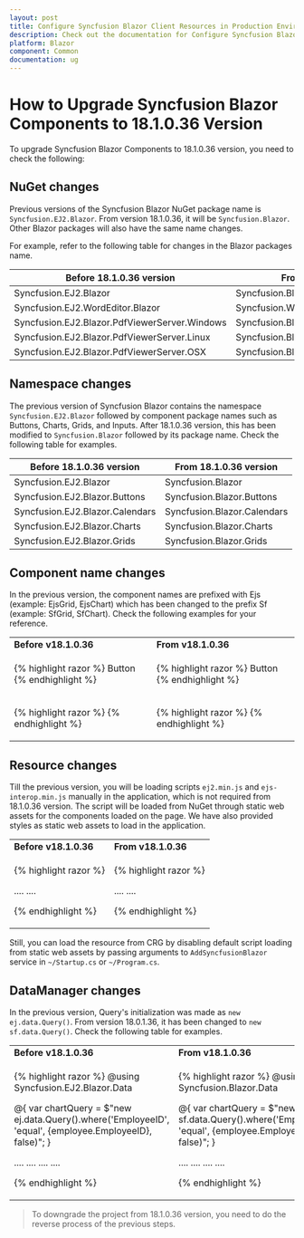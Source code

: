 ```yaml
---
layout: post
title: Configure Syncfusion Blazor Client Resources in Production Environment
description: Check out the documentation for Configure Syncfusion Blazor Client Resources in Production Environment in Blazor
platform: Blazor
component: Common
documentation: ug
---
```


# How to Upgrade Syncfusion Blazor Components to 18.1.0.36 Version

To upgrade Syncfusion Blazor Components to 18.1.0.36 version, you need to check the following:

## NuGet changes

Previous versions of the Syncfusion Blazor NuGet package name is `Syncfusion.EJ2.Blazor`. From version 18.1.0.36, it will be `Syncfusion.Blazor`. Other Blazor packages will also have the same name changes.

For example, refer to the following table for changes in the Blazor packages name.

| Before 18.1.0.36 version | From 18.1.0.36 version |
| ------------- | ------------- |
| Syncfusion.EJ2.Blazor | Syncfusion.Blazor |
| Syncfusion.EJ2.WordEditor.Blazor | Syncfusion.WordEditor.Blazor |
| Syncfusion.EJ2.Blazor.PdfViewerServer.Windows | Syncfusion.Blazor.PdfViewerServer.Windows |
| Syncfusion.EJ2.Blazor.PdfViewerServer.Linux | Syncfusion.Blazor.PdfViewerServer.Linux |
| Syncfusion.EJ2.Blazor.PdfViewerServer.OSX | Syncfusion.Blazor.PdfViewerServer.OSX |

## Namespace changes

The previous version of Syncfusion Blazor contains the namespace `Syncfusion.EJ2.Blazor` followed by component package names such as Buttons, Charts, Grids, and Inputs. After 18.1.0.36 version, this has been modified to `Syncfusion.Blazor` followed by its package name. Check the following table for examples.

| Before 18.1.0.36 version | From 18.1.0.36 version |
| ------------- | ------------- |
| Syncfusion.EJ2.Blazor | Syncfusion.Blazor |
| Syncfusion.EJ2.Blazor.Buttons | Syncfusion.Blazor.Buttons |
| Syncfusion.EJ2.Blazor.Calendars | Syncfusion.Blazor.Calendars |
| Syncfusion.EJ2.Blazor.Charts | Syncfusion.Blazor.Charts |
| Syncfusion.EJ2.Blazor.Grids | Syncfusion.Blazor.Grids |

## Component name changes

In the previous version, the component names are prefixed with Ejs (example: EjsGrid, EjsChart) which has been changed to the prefix Sf (example: SfGrid, SfChart). Check the following examples for your reference.

<!-- markdownlint-disable MD033 -->
<table>
<tr>
<td>
<b>Before v18.1.0.36</b>
</td>
<td>
<b>From v18.1.0.36</b>
</td>
</tr>
<tr>
<td>

{% highlight razor %}
<EjsButton>Button</EjsButton>
{% endhighlight %}

</td>
<td>

{% highlight razor %}
<SfButton>Button</SfButton>
{% endhighlight %}

</td>
</tr>
<tr>
<td>

{% highlight razor %}
<EjsCalendar TValue="DateTime"></EjsCalendar>
{% endhighlight %}

</td>
<td>

{% highlight razor %}
<SfCalendar TValue="DateTime"></SfCalendar>
{% endhighlight %}

</td>
</tr>
</table>

## Resource changes

Till the previous version, you will be loading scripts `ej2.min.js` and `ejs-interop.min.js` manually in the application, which is not required from 18.1.0.36 version. The script will be loaded from NuGet through static web assets for the components loaded on the page. We have also provided styles as static web assets to load in the application.

<!-- markdownlint-disable MD033 -->
<table>
<tr>
<td>
<b>Before v18.1.0.36</b>
</td>
<td>
<b>From v18.1.0.36</b>
</td>
</tr>
<tr>
<td>

{% highlight razor %}
<head>
    ....
    ....
    <link href="https://cdn.syncfusion.com/ej2/17.4.55/material.css" rel="stylesheet" />
    <script src="https://cdn.syncfusion.com/ej2/17.4.55/dist/ej2.min.js"></script>
    <script src="https://cdn.syncfusion.com/ej2/17.4.55/dist/ejs.interop.min.js"></script>
</head>

{% endhighlight %}

</td>
<td>

{% highlight razor %}
<head>
    ....
    ....
    <link href="_content/Syncfusion.Blazor/styles/bootstrap4.css" rel="stylesheet" />
</head>

{% endhighlight %}

</td>
</tr>
</table>

Still, you can load the resource from CRG by disabling default script loading from static web assets by passing arguments to `AddSyncfusionBlazor` service in `~/Startup.cs` or `~/Program.cs`.

## DataManager changes

In the previous version, Query's initialization was made as `new ej.data.Query()`. From version 18.0.1.36, it has been changed to `new sf.data.Query()`. Check the following table for examples.

<!-- markdownlint-disable MD033 -->
<table>
<tr>
<td>
<b>Before v18.1.0.36</b>
</td>
<td>
<b>From v18.1.0.36</b>
</td>
</tr>
<tr>
<td>

{% highlight razor %}
@using Syncfusion.EJ2.Blazor.Data

@{ var chartQuery = $"new ej.data.Query().where('EmployeeID', 'equal', {employee.EmployeeID}, false)"; }

<EjsChart Height="390px" Title="Sales Report" DataSource="@OrderData">
    ....
    ....
        <ChartSeriesCollection>
        <ChartSeries XName="ShipCity" YName="Freight" Type="ChartSeriesType.Column" Query="@chartQuery">
        </ChartSeries>
        </ChartSeriesCollection>
    ....
    ....
</EjsChart>

{% endhighlight %}

</td>
<td>

{% highlight razor %}
@using Syncfusion.Blazor.Data

@{ var chartQuery = $"new sf.data.Query().where('EmployeeID', 'equal', {employee.EmployeeID}, false)"; }

<SfChart Height="390px" Title="Sales Report" DataSource="@OrderData">
    ....
    ....
        <ChartSeriesCollection>
        <ChartSeries XName="ShipCity" YName="Freight" Type="ChartSeriesType.Column" Query="@chartQuery">
        </ChartSeries>
        </ChartSeriesCollection>
    ....
    ....
</SfChart>

{% endhighlight %}

</td>
</tr>
</table>

> To downgrade the project from 18.1.0.36 version, you need to do the reverse process of the previous steps.